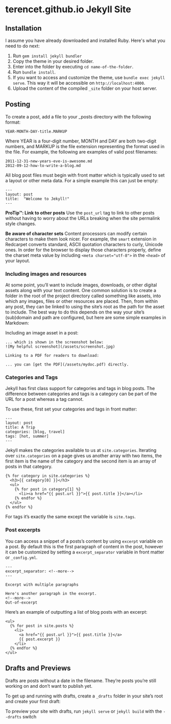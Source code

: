 # terencet.github.io Jekyll Site

## Installation

I assume you have already downloaded and installed Ruby. Here's what you need to do next:

1. Run `gem install jekyll bundler`
2. Copy the theme in your desired folder.
3. Enter into the folder by executing `cd name-of-the-folder`.
4. Run `bundle install`.
5. If you want to access and customize the theme, use `bundle exec jekyll serve`. This way it will be accessible on `http://localhost:4000`.
6. Upload the content of the compiled `_site` folder on your host server.

## Posting

To create a post, add a file to your _posts directory with the following format:
```
YEAR-MONTH-DAY-title.MARKUP
```

Where YEAR is a four-digit number, MONTH and DAY are both two-digit numbers, and MARKUP is the file extension representing the format used in the file. For example, the following are examples of valid post filenames:
```
2011-12-31-new-years-eve-is-awesome.md
2012-09-12-how-to-write-a-blog.md
```

All blog post files must begin with front matter which is typically used to set a layout or other meta data. For a simple example this can just be empty:

```
---
layout: post
title:  "Welcome to Jekyll!"
---
```

**ProTip™: Link to other posts**
Use the `post_url` tag to link to other posts without having to worry about the URLs breaking when the site permalink style changes.

**Be aware of character sets**
Content processors can modify certain characters to make them look nicer. For example, the `smart` extension in Redcarpet converts standard, ASCII quotation characters to curly, Unicode ones. In order for the browser to display those characters properly, define the charset meta value by including `<meta charset="utf-8">` in the `<head>` of your layout.

### Including images and resources
At some point, you’ll want to include images, downloads, or other digital assets along with your text content. One common solution is to create a folder in the root of the project directory called something like assets, into which any images, files or other resources are placed. Then, from within any post, they can be linked to using the site’s root as the path for the asset to include. The best way to do this depends on the way your site’s (sub)domain and path are configured, but here are some simple examples in Markdown:

Including an image asset in a post:
```
... which is shown in the screenshot below:
![My helpful screenshot](/assets/screenshot.jpg)

Linking to a PDF for readers to download:
```
```
... you can [get the PDF](/assets/mydoc.pdf) directly.
```

### Categories and Tags
Jekyll has first class support for categories and tags in blog posts. The difference between categories and tags is a category can be part of the URL for a post whereas a tag cannot.

To use these, first set your categories and tags in front matter:
```
---
layout: post
title: A Trip
categories: [blog, travel]
tags: [hot, summer]
---
```
Jekyll makes the categories available to us at `site.categories`. Iterating over `site.categories` on a page gives us another array with two items, the first item is the name of the category and the second item is an array of posts in that category.
```
{% for category in site.categories %}
  <h3>{{ category[0] }}</h3>
  <ul>
    {% for post in category[1] %}
      <li><a href="{{ post.url }}">{{ post.title }}</a></li>
    {% endfor %}
  </ul>
{% endfor %}
```

For tags it’s exactly the same except the variable is `site.tags`.

### Post excerpts
You can access a snippet of a posts’s content by using `excerpt` variable on a post. By default this is the first paragraph of content in the post, however it can be customized by setting a `excerpt_separator` variable in front matter or `_config.yml`.
```
---
excerpt_separator: <!--more-->
---

Excerpt with multiple paragraphs

Here's another paragraph in the excerpt.
<!--more-->
Out-of-excerpt
```

Here’s an example of outputting a list of blog posts with an excerpt:
```
<ul>
  {% for post in site.posts %}
    <li>
      <a href="{{ post.url }}">{{ post.title }}</a>
      {{ post.excerpt }}
    </li>
  {% endfor %}
</ul>
```

## Drafts and Previews

Drafts are posts without a date in the filename. They’re posts you’re still working on and don’t want to publish yet. 

To get up and running with drafts, create a `_drafts` folder in your site’s root and create your first draft:

To preview your site with drafts, run `jekyll serve` or `jekyll build` with the `--drafts` switch